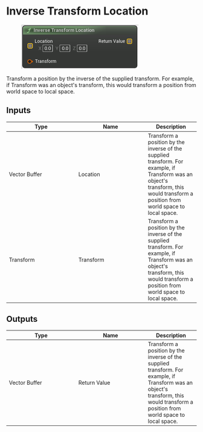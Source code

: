 # Inverse Transform Location

<div align="left" data-full-width="false">

<figure><img src="Inverse_Transform_Location.png" alt=""><figcaption></figcaption></figure>

</div>

Transform a position by the inverse of the supplied transform.
For example, if Transform was an object's transform, this would transform a position from world space to local space.

## Inputs

<table>
<thead><tr><th width="170">Type</th><th width="170">Name</th><th>Description</th></tr></thead>
<tbody>
<tr><td>Vector Buffer</td><td>Location</td><td>Transform a position by the inverse of the supplied transform.
For example, if Transform was an object's transform, this would transform a position from world space to local space.</td></tr>
<tr><td>Transform</td><td>Transform</td><td>Transform a position by the inverse of the supplied transform.
For example, if Transform was an object's transform, this would transform a position from world space to local space.</td></tr>
</tbody>
</table>

## Outputs

<table>
<thead><tr><th width="170">Type</th><th width="170">Name</th><th>Description</th></tr></thead>
<tbody>
<tr><td>Vector Buffer</td><td>Return Value</td><td>Transform a position by the inverse of the supplied transform.
For example, if Transform was an object's transform, this would transform a position from world space to local space.</td></tr>
</tbody>
</table>